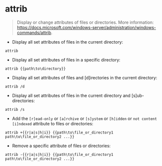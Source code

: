 # attrib

> Display or change attributes of files or directories.
> More information: <https://docs.microsoft.com/windows-server/administration/windows-commands/attrib>.

- Display all set attributes of files in the current directory:

`attrib`

- Display all set attributes of files in a specific directory:

`attrib {{path\to\directory}}`

- Display all set attributes of files and [d]irectories in the current directory:

`attrib /d`

- Display all set attributes of files in the current directory and [s]ub-directories:

`attrib /s`

- Add the `[r]ead-only` or `[a]rchive` or `[s]ystem` or `[h]idden` or `not content [i]ndexed` attribute to files or directories:

`attrib +{{r|a|s|h|i}} {{path\to\file_or_directory1 path\to\file_or_directory2 ...}}`

- Remove a specific attribute of files or directories:

`attrib -{{r|a|s|h|i}} {{path\to\file_or_directory1 path\to\file_or_directory2 ...}}`

